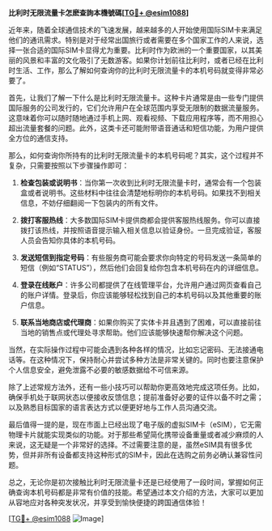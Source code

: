 **比利时无限流量卡怎麽查詢本機號碼[[TG💪+ @esim1088](https://t.me/s/esim1088)]**

近年来，随着全球通信技术的飞速发展，越来越多的人开始使用国际SIM卡来满足他们的通讯需求。特别是对于经常出国旅行或者需要在多个国家工作的人来说，选择一张合适的国际SIM卡显得尤为重要。比利时作为欧洲的一个重要国家，以其美丽的风景和丰富的文化吸引了无数游客。如果你计划前往比利时，或者已经在比利时生活、工作，那么了解如何查询你的比利时无限流量卡的本机号码就变得非常必要了。

首先，让我们了解一下什么是比利时无限流量卡。这种卡片通常是由一些专门提供国际服务的公司发行的，它们允许用户在全球范围内享受无限制的数据流量服务。这意味着你可以随时随地通过手机上网、观看视频、下载应用程序等，而不用担心超出流量套餐的问题。此外，这类卡还可能附带语音通话和短信功能，为用户提供全方位的通信支持。

那么，如何查询你所持有的比利时无限流量卡的本机号码呢？其实，这个过程并不复杂，只需要按照以下步骤操作即可：

1. **检查包装或说明书**：当你第一次收到比利时无限流量卡时，通常会有一个包装盒或者说明书。这些材料中往往会清楚地标明你的本机号码。如果找不到相关信息，不妨仔细翻阅一下包装内的所有文件。

2. **拨打客服热线**：大多数国际SIM卡提供商都会提供客服热线服务。你可以直接拨打该热线，并按照语音提示输入相关信息以验证身份。一旦完成验证，客服人员会告知你具体的本机号码。

3. **发送短信到指定号码**：有些服务商可能会要求你向特定的号码发送一条简单的短信（例如“STATUS”），然后他们会回复给你包含本机号码在内的详细信息。

4. **登录在线账户**：许多公司都提供了在线管理平台，允许用户通过网页查看自己的账户详情。登录后，你应该能够轻松找到自己的本机号码以及其他重要的账户信息。

5. **联系当地商店或代理商**：如果你购买了实体卡并且遇到了困难，可以直接前往当地的销售点或代理处寻求帮助。他们应该能够快速帮你解决这个问题。

当然，在实际操作过程中可能会遇到各种各样的情况，比如忘记密码、无法接通电话等。在这种情况下，保持耐心并尝试多种方法是非常关键的。同时也要注意保护个人信息安全，避免泄露不必要的敏感数据给不可信来源。

除了上述常规方法外，还有一些小技巧可以帮助你更高效地完成这项任务。比如，确保手机处于联网状态以便接收反馈信息；提前准备好必要的证件以备不时之需；以及熟悉目标国家的语言表达方式以便更好地与工作人员沟通交流。

最后值得一提的是，现在市面上已经出现了电子版的虚拟SIM卡（eSIM），它无需物理卡片就能实现类似的功能。对于那些希望简化携带设备重量或者减少麻烦的人来说，这无疑是一个非常好的选择。不过需要注意的是，虽然eSIM具有很多优势，但并非所有设备都支持这种形式的SIM卡，因此在选购之前务必确认兼容性问题。

总之，无论你是初次接触比利时无限流量卡还是已经使用了一段时间，掌握如何正确查询本机号码都是非常有价值的技能。希望通过本文介绍的方法，大家可以更加从容地应对各种突发状况，并享受到愉快便捷的跨国通信体验！

[[TG💪+ @esim1088](https://t.me/s/esim1088) ![Image](https://i.postimg.cc/4NQfJmqS/Snipaste-2025-05-13-00-14-12.png)]
